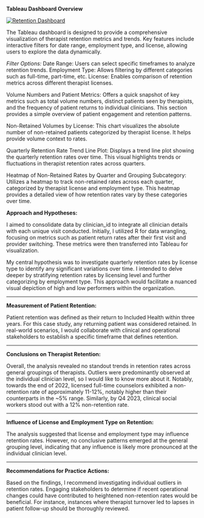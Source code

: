 **Tableau Dashboard Overview**

<div class='tableauPlaceholder' id='viz1720579226447' style='position: relative'><noscript><a href='#'><img alt='Retention Dashboard ' src='https:&#47;&#47;public.tableau.com&#47;static&#47;images&#47;Te&#47;TelemedicineCaseStudy_17205633182660&#47;RetentionDashboard&#47;1_rss.png' style='border: none' /></a></noscript><object class='tableauViz'  style='display:none;'><param name='host_url' value='https%3A%2F%2Fpublic.tableau.com%2F' /> <param name='embed_code_version' value='3' /> <param name='site_root' value='' /><param name='name' value='TelemedicineCaseStudy_17205633182660&#47;RetentionDashboard' /><param name='tabs' value='no' /><param name='toolbar' value='yes' /><param name='static_image' value='https:&#47;&#47;public.tableau.com&#47;static&#47;images&#47;Te&#47;TelemedicineCaseStudy_17205633182660&#47;RetentionDashboard&#47;1.png' /> <param name='animate_transition' value='yes' /><param name='display_static_image' value='yes' /><param name='display_spinner' value='yes' /><param name='display_overlay' value='yes' /><param name='display_count' value='yes' /><param name='language' value='en-US' /><param name='filter' value='publish=yes' /></object></div>                <script type='text/javascript'>                    var divElement = document.getElementById('viz1720579226447');                    var vizElement = divElement.getElementsByTagName('object')[0];                    if ( divElement.offsetWidth > 800 ) { vizElement.style.width='1600px';vizElement.style.height='827px';} else if ( divElement.offsetWidth > 500 ) { vizElement.style.width='1600px';vizElement.style.height='827px';} else { vizElement.style.width='100%';vizElement.style.height='1977px';}                     var scriptElement = document.createElement('script');                    scriptElement.src = 'https://public.tableau.com/javascripts/api/viz_v1.js';                    vizElement.parentNode.insertBefore(scriptElement, vizElement);                </script>

The Tableau dashboard is designed to provide a comprehensive visualization of therapist retention metrics and trends. Key features include interactive filters for date range, employment type, and license, allowing users to explore the data dynamically.

*Filter Options:*
Date Range: Users can select specific timeframes to analyze retention trends.
Employment Type: Allows filtering by different categories such as full-time, part-time, etc.
License: Enables comparison of retention metrics across different therapist licenses.

Volume Numbers and Patient Metrics:
Offers a quick snapshot of key metrics such as total volume numbers, distinct patients seen by therapists, and the frequency of patient returns to individual clinicians. This section provides a simple overview of patient engagement and retention patterns.

Non-Retained Volumes by License:
This chart visualizes the absolute number of non-retained patients categorized by therapist license. It helps provide volume context to rates.

Quarterly Retention Rate Trend Line Plot:
Displays a trend line plot showing the quarterly retention rates over time. This visual highlights trends or fluctuations in therapist retention rates across quarters.

Heatmap of Non-Retained Rates by Quarter and Grouping Subcategory:
Utilizes a heatmap to track non-retained rates across each quarter, categorized by therapist license and employment type. This heatmap provides a detailed view of how retention rates vary by these categories over time.


**Approach and Hypotheses:**

I aimed to consolidate data by clinician_id to integrate all clinician details with each unique visit conducted. Initially, I utilized R for data wrangling, focusing on metrics such as patient return rates after their first visit and provider switching. These metrics were then transferred into Tableau for visualization.

My central hypothesis was to investigate quarterly retention rates by license type to identify any significant variations over time. I intended to delve deeper by stratifying retention rates by licensing level and further categorizing by employment type. This approach would facilitate a nuanced visual depiction of high and low performers within the organization.

---

**Measurement of Patient Retention:**

Patient retention was defined as their return to Included Health within three years. For this case study, any returning patient was considered retained. In real-world scenarios, I would collaborate with clinical and operational stakeholders to establish a specific timeframe that defines retention.

---

**Conclusions on Therapist Retention:**

Overall, the analysis revealed no standout trends in retention rates across general groupings of therapists. Outliers were predominantly observed at the individual clinician level, so I would like to know more about it. Notably, towards the end of 2022, licensed full-time counselors exhibited a non-retention rate of approximately 11-12%, notably higher than their counterparts in the ~5% range. Similarly, by Q4 2023, clinical social workers stood out with a 12% non-retention rate.

---

**Influence of License and Employment Type on Retention:**

The analysis suggested that license and employment type may influence retention rates. However, no conclusive patterns emerged at the general grouping level, indicating that any influence is likely more pronounced at the individual clinician level.

---

**Recommendations for Practice Actions:**

Based on the findings, I recommend investigating individual outliers in retention rates. Engaging stakeholders to determine if recent operational changes could have contributed to heightened non-retention rates would be beneficial. For instance, instances where therapist turnover led to lapses in patient follow-up should be thoroughly reviewed.

